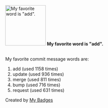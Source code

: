 <img src="https://my-badges.github.io/my-badges/favorite-word.png" alt="My favorite word is &quot;add&quot;." title="My favorite word is &quot;add&quot;." width="128">
<strong>My favorite word is &quot;add&quot;.</strong>
<br><br>

My favorite commit message words are:

1. add (used 1158 times)
2. update (used 936 times)
3. merge (used 811 times)
4. bump (used 716 times)
5. request (used 631 times)


Created by <a href="https://github.com/my-badges/my-badges">My Badges</a>